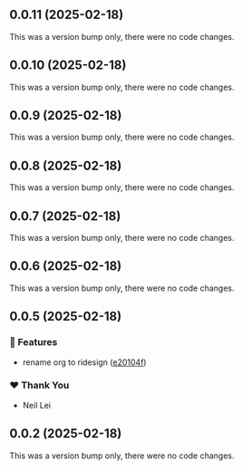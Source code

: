 ## 0.0.11 (2025-02-18)

This was a version bump only, there were no code changes.

## 0.0.10 (2025-02-18)

This was a version bump only, there were no code changes.

## 0.0.9 (2025-02-18)

This was a version bump only, there were no code changes.

## 0.0.8 (2025-02-18)

This was a version bump only, there were no code changes.

## 0.0.7 (2025-02-18)

This was a version bump only, there were no code changes.

## 0.0.6 (2025-02-18)

This was a version bump only, there were no code changes.

## 0.0.5 (2025-02-18)

### 🚀 Features

- rename org to ridesign ([e20104f](https://github.com/AI-RIDER/ri.design/commit/e20104f))

### ❤️  Thank You

- Neil Lei

## 0.0.2 (2025-02-18)

This was a version bump only, there were no code changes.